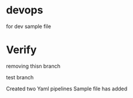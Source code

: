 # devops
for dev
sample file

Verify 
=======
removing thisn branch

test branch

Created two Yaml pipelines
Sample file has added 
